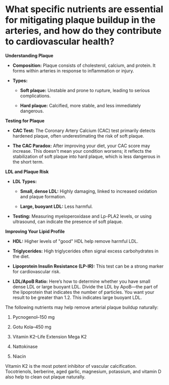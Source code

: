 # What specific nutrients are essential for mitigating plaque buildup in the arteries, and how do they contribute to cardiovascular health?

**Understanding Plaque**

- **Composition:** Plaque consists of cholesterol, calcium, and protein. It forms within arteries in response to inflammation or injury.

- **Types:**

    - **Soft plaque:** Unstable and prone to rupture, leading to serious complications.

    - **Hard plaque:** Calcified, more stable, and less immediately dangerous.

**Testing for Plaque**

- **CAC Test:** The Coronary Artery Calcium (CAC) test primarily detects hardened plaque, often underestimating the risk of soft plaque.

- **The CAC Paradox:** After improving your diet, your CAC score may increase. This doesn't mean your condition worsens; it reflects the stabilization of soft plaque into hard plaque, which is less dangerous in the short term.

**LDL and Plaque Risk**

- **LDL Types:**

    - **Small, dense LDL:** Highly damaging, linked to increased oxidation and plaque formation.

    - **Large, buoyant LDL:** Less harmful.

- **Testing:** Measuring myeloperoxidase and Lp-PLA2 levels, or using ultrasound, can indicate the presence of soft plaque.

**Improving Your Lipid Profile**

- **HDL:** Higher levels of "good" HDL help remove harmful LDL.

- **Triglycerides:** High triglycerides often signal excess carbohydrates in the diet.

- **Lipoprotein Insulin Resistance (LP-IR):** This test can be a strong marker for cardiovascular risk.

- **LDL/ApoB Ratio:** Here’s how to determine whether you have small dense LDL or large buoyant LDL. Divide the LDL by ApoB—the part of the lipoprotein that indicates the number of particles. You want your result to be greater than 1.2. This indicates large buoyant LDL.

The following nutrients may help remove arterial plaque buildup naturally:

1. Pycnogenol–150 mg

2. Gotu Kola–450 mg

3. Vitamin K2–Life Extension Mega K2

4. Nattokinase

5. Niacin

Vitamin K2 is the most potent inhibitor of vascular calcification. Tocotrienols, berberine, aged garlic, magnesium, potassium, and vitamin D also help to clean out plaque naturally.